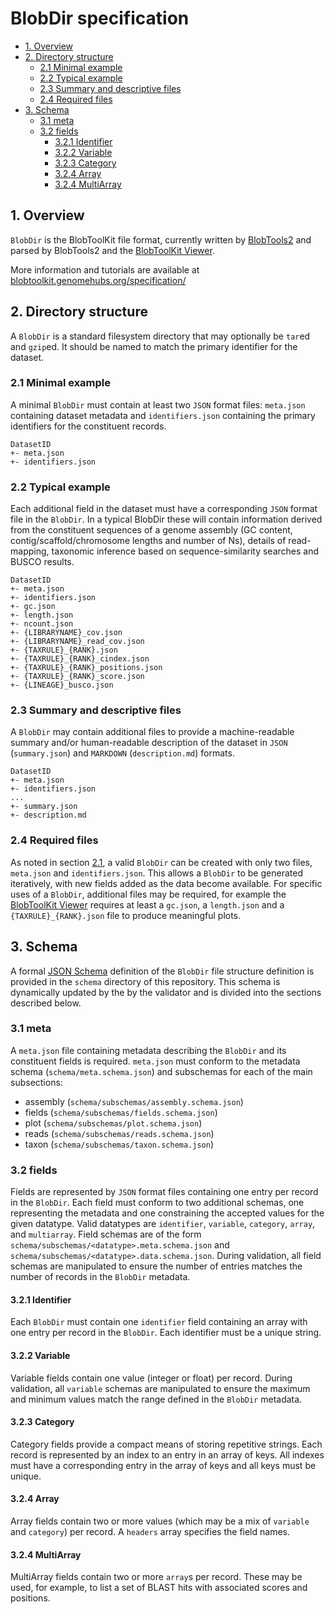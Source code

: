 # BlobDir specification

<!-- TOC depthFrom:2 depthTo:6 withLinks:1 updateOnSave:1 orderedList:0 -->

- [1. Overview](#1-overview)
- [2. Directory structure](#2-directory-structure)
	- [2.1 Minimal example](#21-minimal-example)
	- [2.2 Typical example](#22-typical-example)
	- [2.3 Summary and descriptive files](#23-summary-and-descriptive-files)
	- [2.4 Required files](#24-required-files)
- [3. Schema](#3-schema)
	- [3.1 meta](#31-meta)
	- [3.2 fields](#32-fields)
		- [3.2.1 Identifier](#321-identifier)
		- [3.2.2 Variable](#322-variable)
		- [3.2.3 Category](#323-category)
		- [3.2.4 Array](#324-array)
		- [3.2.4 MultiArray](#324-multiarray)

<!-- /TOC -->

## 1. Overview
`BlobDir` is the BlobToolKit file format, currently written by [BlobTools2](https://github.com/blobtoolkit/blobtools2) and parsed by BlobTools2 and the [BlobToolKit Viewer](https://github.com/blobtoolkit/viewer).

More information and tutorials are available at [blobtoolkit.genomehubs.org/specification/](https://blobtoolkit.genomehubs.org/specification/)

## 2. Directory structure
A `BlobDir` is a standard filesystem directory that may optionally be `tar`ed and `gzip`ed. It should be named to match the primary identifier for the dataset.

### 2.1 Minimal example
A minimal `BlobDir` must contain at least two `JSON` format files: `meta.json` containing dataset metadata and `identifiers.json` containing the primary identifiers for the constituent records.

```
DatasetID
+- meta.json
+- identifiers.json
```

### 2.2 Typical example
Each additional field in the dataset must have a corresponding `JSON` format file in the `BlobDir`. In a typical BlobDir these will contain information derived from the constituent sequences of a genome assembly (GC content, contig/scaffold/chromosome lengths and number of Ns), details of read-mapping, taxonomic inference based on sequence-similarity searches and BUSCO results.

```
DatasetID
+- meta.json
+- identifiers.json
+- gc.json
+- length.json
+- ncount.json
+- {LIBRARYNAME}_cov.json
+- {LIBRARYNAME}_read_cov.json
+- {TAXRULE}_{RANK}.json
+- {TAXRULE}_{RANK}_cindex.json
+- {TAXRULE}_{RANK}_positions.json
+- {TAXRULE}_{RANK}_score.json
+- {LINEAGE}_busco.json
```

### 2.3 Summary and descriptive files
A `BlobDir` may contain additional files to provide a machine-readable summary and/or human-readable description of the dataset in `JSON` (`summary.json`) and `MARKDOWN` (`description.md`) formats.

```
DatasetID
+- meta.json
+- identifiers.json
...
+- summary.json
+- description.md
```

### 2.4 Required files
As noted in section [2.1](#21-minimal-example), a valid `BlobDir` can be created with only two files, `meta.json` and `identifiers.json`. This allows a `BlobDir` to be generated iteratively, with new fields added as the data become available. For specific uses of a `BlobDir`, additional files may be required, for example the [BlobToolKit Viewer](https://github.com/blobtoolkit/viewer) requires at least a `gc.json`, a `length.json` and a `{TAXRULE}_{RANK}.json` file to produce meaningful plots.

## 3. Schema

A formal [JSON Schema](https://json-schema.org) definition of the `BlobDir` file structure definition is provided in the `schema` directory of this repository. This schema is dynamically updated by the by the validator and is divided into the sections described below.

### 3.1 meta
A `meta.json` file containing metadata describing the `BlobDir` and its constituent fields is required. `meta.json` must conform to the metadata schema (`schema/meta.schema.json`) and subschemas for each of the main subsections:

 - assembly (`schema/subschemas/assembly.schema.json`)
 - fields (`schema/subschemas/fields.schema.json`)
 - plot (`schema/subschemas/plot.schema.json`)
 - reads (`schema/subschemas/reads.schema.json`)
 - taxon (`schema/subschemas/taxon.schema.json`)

### 3.2 fields

Fields are represented by `JSON` format files containing one entry per record in the `BlobDir`. Each field must conform to two additional schemas, one representing the metadata and one constraining the accepted values for the given datatype. Valid datatypes are `identifier`, `variable`, `category`, `array`, and `multiarray`. Field schemas are of the form `schema/subschemas/<datatype>.meta.schema.json` and `schema/subschemas/<datatype>.data.schema.json`. During validation, all field schemas are manipulated to ensure the number of entries matches the number of records in the `BlobDir` metadata.

#### 3.2.1 Identifier

Each `BlobDir` must contain one `identifier` field containing an array with one entry per record in the `BlobDir`. Each identifier must be a unique string.

#### 3.2.2 Variable

Variable fields contain one value (integer or float) per record. During validation, all `variable` schemas are manipulated to ensure the maximum and minimum values match the range defined in the `BlobDir` metadata.

#### 3.2.3 Category

Category fields provide a compact means of storing repetitive strings. Each record is represented by an index to an entry in an array of keys. All indexes must have a corresponding entry in the array of keys and all keys must be unique.

#### 3.2.4 Array

Array fields contain two or more values (which may be a mix of `variable` and `category`) per record. A `headers` array specifies the field names.

#### 3.2.4 MultiArray

MultiArray fields contain two or more `array`s per record. These may be used, for example, to list a set of BLAST hits with associated scores and positions.
